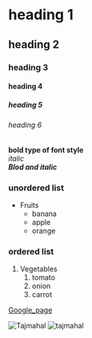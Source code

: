 # heading 1
## heading 2
### heading 3
#### heading 4
##### heading 5
###### heading 6

**bold type of font style**<br>
*italic*<br>
***Blod and italic***
### unordered list
* Fruits
  * banana
  * apple
  * orange
### ordered list 
1. Vegetables
    1. tomato
    2. onion
    3. carrot

[Google_page](https://www.google.com/)

![Tajmahal](https://tse3.mm.bing.net/th?id=OIP.fdbTsaBJiFwh4M5dI_e7OwHaG2&pid=Api&P=0&w=169&h=157)
![tajmahal](https://tse3.mm.bing.net/th?id=OIP.BW84uDfW4QK1JumZQyIhPAHaE8&pid=Api&P=0&w=235&h=158)
